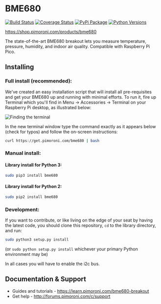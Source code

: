 # BME680

[![Build Status](https://travis-ci.org/pimoroni/bme680-python.svg?branch=master)](https://travis-ci.org/pimoroni/bme680-python)
[![Coverage Status](https://coveralls.io/repos/github/pimoroni/bme680-python/badge.svg?branch=master)](https://coveralls.io/github/pimoroni/bme680-python?branch=master)
[![PyPi Package](https://img.shields.io/pypi/v/bme680.svg)](https://pypi.python.org/pypi/bme680)
[![Python Versions](https://img.shields.io/pypi/pyversions/bme680.svg)](https://pypi.python.org/pypi/bme680)

https://shop.pimoroni.com/products/bme680

The state-of-the-art BME680 breakout lets you measure temperature, pressure, humidity, and indoor air quality. Compatible with Raspberry Pi Pico.

## Installing

### Full install (recommended):

We've created an easy installation script that will install all pre-requisites and get your BME680
up and running with minimal efforts. To run it, fire up Terminal which you'll find in Menu -> Accessories -> Terminal
on your Raspberry Pi desktop, as illustrated below:

![Finding the terminal](http://get.pimoroni.com/resources/github-repo-terminal.png)

In the new terminal window type the command exactly as it appears below (check for typos) and follow the on-screen instructions:

```bash
curl https://get.pimoroni.com/bme680 | bash
```

### Manual install:

#### Library install for Python 3:

```bash
sudo pip3 install bme680
```

#### Library install for Python 2:

```bash
sudo pip2 install bme680
```

### Development:

If you want to contribute, or like living on the edge of your seat by having the latest code, you should clone this repository, `cd` to the library directory, and run:

```bash
sudo python3 setup.py install
```
(or `sudo python setup.py install` whichever your primary Python environment may be)

In all cases you will have to enable the i2c bus.

## Documentation & Support

* Guides and tutorials - https://learn.pimoroni.com/bme680-breakout
* Get help - http://forums.pimoroni.com/c/support
